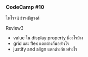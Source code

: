### CodeCamp #10
ไพโรจน์ ธำรงธัญวงศ์

Review3
- value ใน display property มีอะไรบ้าง
- grid และ flex แตกต่างกันอย่างไร
- justify and align แตกต่างกันอย่างไร